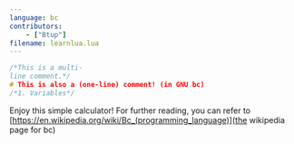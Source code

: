 ```yaml
---
language: bc
contributors:
    - ["Btup"]
filename: learnlua.lua
---
```

```c
/*This is a multi-
line comment.*/
# This is also a (one-line) comment! (in GNU bc)
/*1. Variables*/
```
Enjoy this simple calculator! For further reading, you can refer to [https://en.wikipedia.org/wiki/Bc_(programming_language)](the wikipedia page for bc)
